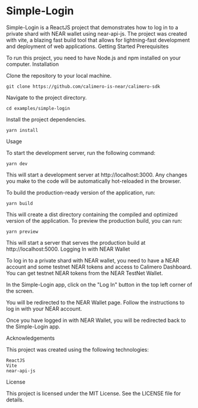 # Simple-Login

Simple-Login is a ReactJS project that demonstrates how to log in to a private shard with NEAR wallet using near-api-js. The project was created with vite, a blazing fast build tool that allows for lightning-fast development and deployment of web applications.
Getting Started
Prerequisites

To run this project, you need to have Node.js and npm installed on your computer.
Installation

Clone the repository to your local machine.

```
git clone https://github.com/calimero-is-near/calimero-sdk
```
Navigate to the project directory.

```
cd examples/simple-login
```
Install the project dependencies.

```
yarn install
```
Usage

To start the development server, run the following command:

```
yarn dev
```
This will start a development server at http://localhost:3000. Any changes you make to the code will be automatically hot-reloaded in the browser.

To build the production-ready version of the application, run:

```
yarn build
```
This will create a dist directory containing the compiled and optimized version of the application. To preview the production build, you can run:

```
yarn preview
```
This will start a server that serves the production build at http://localhost:5000.
Logging In with NEAR Wallet

To log in to a private shard with NEAR wallet, you need to have a NEAR account and some testnet NEAR tokens and access to Calimero Dashboard. You can get testnet NEAR tokens from the NEAR TestNet Wallet.

In the Simple-Login app, click on the "Log In" button in the top left corner of the screen.

You will be redirected to the NEAR Wallet page. Follow the instructions to log in with your NEAR account.

Once you have logged in with NEAR Wallet, you will be redirected back to the Simple-Login app. 

Acknowledgements

This project was created using the following technologies:

    ReactJS
    Vite
    near-api-js

License

This project is licensed under the MIT License. See the LICENSE file for details.

